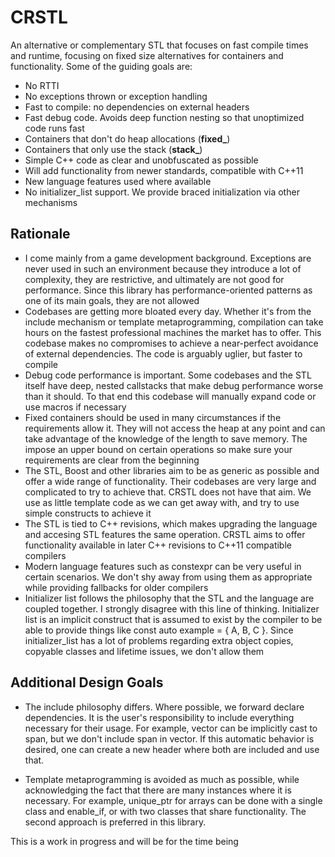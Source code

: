 # CRSTL
An alternative or complementary STL that focuses on fast compile times and runtime, focusing on fixed size alternatives for containers and functionality. Some of the guiding goals are:

- No RTTI
- No exceptions thrown or exception handling
- Fast to compile: no dependencies on external headers
- Fast debug code. Avoids deep function nesting so that unoptimized code runs fast
- Containers that don't do heap allocations (**fixed_**)
- Containers that only use the stack (**stack_**)
- Simple C++ code as clear and unobfuscated as possible
- Will add functionality from newer standards, compatible with C++11
- New language features used where available
- No initializer_list<T> support. We provide braced initialization via other mechanisms

## Rationale

- I come mainly from a game development background. Exceptions are never used in such an environment because they introduce a lot of complexity, they are restrictive, and ultimately are not good for performance. Since this library has performance-oriented patterns as one of its main goals, they are not allowed
- Codebases are getting more bloated every day. Whether it's from the include mechanism or template metaprogramming, compilation can take hours on the fastest professional machines the market has to offer. This codebase makes no compromises to achieve a near-perfect avoidance of external dependencies. The code is arguably uglier, but faster to compile
- Debug code performance is important. Some codebases and the STL itself have deep, nested callstacks that make debug performance worse than it should. To that end this codebase will manually expand code or use macros if necessary
- Fixed containers should be used in many circumstances if the requirements allow it. They will not access the heap at any point and can take advantage of the knowledge of the length to save memory. The impose an upper bound on certain operations so make sure your requirements are clear from the beginning
- The STL, Boost and other libraries aim to be as generic as possible and offer a wide range of functionality. Their codebases are very large and complicated to try to achieve that. CRSTL does not have that aim. We use as little template code as we can get away with, and try to use simple constructs to achieve it
- The STL is tied to C++ revisions, which makes upgrading the language and accesing STL features the same operation. CRSTL aims to offer functionality available in later C++ revisions to C++11 compatible compilers
- Modern language features such as constexpr can be very useful in certain scenarios. We don't shy away from using them as appropriate while providing fallbacks for older compilers
- Initializer list follows the philosophy that the STL and the language are coupled together. I strongly disagree with this line of thinking. Initializer list is an implicit construct that is assumed to exist by the compiler to be able to provide things like const auto example = { A, B, C }. Since initializer_list has a lot of problems regarding extra object copies, copyable classes and lifetime issues, we don't allow them

## Additional Design Goals

- The include philosophy differs. Where possible, we forward declare dependencies. It is the user's responsibility to include everything necessary for their usage. For example, vector can be implicitly cast to span, but we don't include span in vector. If this automatic behavior is desired, one can create a new header where both are included and use that.

- Template metaprogramming is avoided as much as possible, while acknowledging the fact that there are many instances where it is necessary. For example, unique_ptr for arrays can be done with a single class and enable_if, or with two classes that share functionality. The second approach is preferred in this library.

This is a work in progress and will be for the time being
